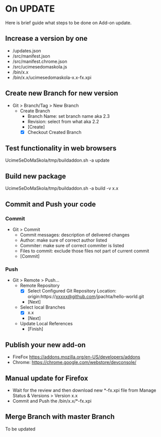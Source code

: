 # On UPDATE

Here is brief guide what steps to be done on Add-on update.

## Increase a version by one
* /updates.json
* /src/manifest.json
* /src/manifest.chrome.json
* /src/ucimesedomaskola.js
* /bin/x.x
* /bin/x.x/ucimesedomaskola-x.x-fx.xpi

## Create new Branch for new version
* Git > Branch/Tag > New Branch
  * Create Branch
    * Branch Name: set branch name aka 2.3
    * Revision: select from what aka 2.2
    * [Create]
    * [x] Checkout Created Branch

## Test functionality in web browsers
UcimeSeDoMaSkola/tmp/buildaddon.sh -a update

## Build new package
UcimeSeDoMaSkola/tmp/buildaddon.sh -a build -v x.x

## Commit and Push your code
### Commit
* Git > Commit
  * Commit messages: description of delivered changes
  * Author: make sure of correct author listed
  * Commiter: make sure of correct commiter is listed
  * Files to commit: exclude those files not part of current commit
  * [Commit]

### Push
* Git > Remote > Push...
  * Remote Repository
    * [x] Select Configured Git Repository Location: origin:https://xxxxx@github.com/jpachta/hello-world.git
    * [Next]
  * Select local Branches
    * [x] x.x
    * [Next]
  * Update Local References
    * [Finish]


## Publish your new add-on
* FireFox https://addons.mozilla.org/en-US/developers/addons
* Chrome: https://chrome.google.com/webstore/devconsole/

## Manual update for Firefox
* Wait for the review and then download new *-fx.xpi file from Manage Status & Versions > Version x.x
* Commit and Push the /bin/x.x/*-fx.xpi

## Merge Branch with master Branch
To be updated